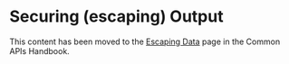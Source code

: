 # Securing (escaping) Output

This content has been moved to the [Escaping Data](https://developer.wordpress.org/apis/security/escaping/) page in the Common APIs Handbook.